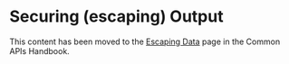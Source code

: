 # Securing (escaping) Output

This content has been moved to the [Escaping Data](https://developer.wordpress.org/apis/security/escaping/) page in the Common APIs Handbook.